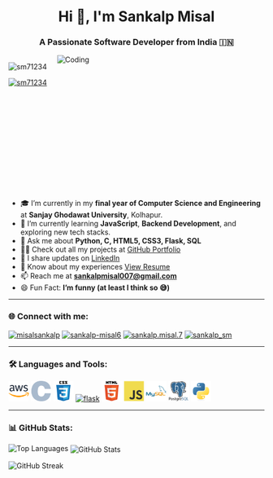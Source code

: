 <h1 align="center">Hi 👋, I'm Sankalp Misal</h1>
<h3 align="center">A Passionate Software Developer from India 🇮🇳</h3>

<div align="left" style="display: flex; align-items: flex-start; gap: 20px; flex-wrap: wrap;">
  <div>
    <p><img src="https://komarev.com/ghpvc/?username=sm71234&label=Profile%20views&color=0e75b6&style=flat" alt="sm71234" /></p>
    <p><a href="https://github.com/ryo-ma/github-profile-trophy"><img src="https://github-profile-trophy.vercel.app/?username=sm71234" alt="sm71234" /></a></p>
  </div>
  <div>
    <img align="right" alt="Coding" width="250" height="250" src="https://media.giphy.com/media/v1.Y2lkPWVjZjA1ZTQ3bHpkNmw2NDFyZThvcnNwaWV2ZHRoNHhmMWo1MWU4NmN5aWdoZmRiZSZlcD12MV9naWZzX3NlYXJjaCZjdD1n/CuuSHzuc0O166MRfjt/giphy.gif" />
  </div>
</div>

<br>

- 🎓 I’m currently in my **final year of Computer Science and Engineering** at **Sanjay Ghodawat University**, Kolhapur.  
- 🌱 I’m currently learning **JavaScript**, **Backend Development**, and exploring new tech stacks.  
- 💬 Ask me about **Python, C, HTML5, CSS3, Flask, SQL**  
- 👨‍💻 Check out all my projects at [GitHub Portfolio](https://github.com/SM71234)  
- 📝 I share updates on [LinkedIn](https://www.linkedin.com/in/sankalp-misal6/)  
- 📄 Know about my experiences [View Resume](https://drive.google.com/file/d/1F-dkkCzVCraJpEuWhMm-8Le4L0s7da8t/view?usp=sharing)  
- 📫 Reach me at **sankalpmisal007@gmail.com**  
- 😄 Fun Fact: **I’m funny (at least I think so 😅)**

---

### 🌐 Connect with me:
<p align="left">
  <a href="https://twitter.com/misalsankalp" target="blank"><img align="center" src="https://raw.githubusercontent.com/rahuldkjain/github-profile-readme-generator/master/src/images/icons/Social/twitter.svg" alt="misalsankalp" height="30" width="40" /></a>
  <a href="https://linkedin.com/in/sankalp-misal6" target="blank"><img align="center" src="https://raw.githubusercontent.com/rahuldkjain/github-profile-readme-generator/master/src/images/icons/Social/linked-in-alt.svg" alt="sankalp-misal6" height="30" width="40" /></a>
  <a href="https://fb.com/sankalp.misal.7" target="blank"><img align="center" src="https://raw.githubusercontent.com/rahuldkjain/github-profile-readme-generator/master/src/images/icons/Social/facebook.svg" alt="sankalp.misal.7" height="30" width="40" /></a>
  <a href="https://instagram.com/sankalp_sm" target="blank"><img align="center" src="https://raw.githubusercontent.com/rahuldkjain/github-profile-readme-generator/master/src/images/icons/Social/instagram.svg" alt="sankalp_sm" height="30" width="40" /></a>
</p>

---

### 🛠️ Languages and Tools:
<p align="left">
  <a href="https://aws.amazon.com" target="_blank"><img src="https://raw.githubusercontent.com/devicons/devicon/master/icons/amazonwebservices/amazonwebservices-original-wordmark.svg" alt="aws" width="40" height="40"/></a>
  <a href="https://www.cprogramming.com/" target="_blank"><img src="https://raw.githubusercontent.com/devicons/devicon/master/icons/c/c-original.svg" alt="c" width="40" height="40"/></a>
  <a href="https://www.w3schools.com/css/" target="_blank"><img src="https://raw.githubusercontent.com/devicons/devicon/master/icons/css3/css3-original-wordmark.svg" alt="css3" width="40" height="40"/></a>
  <a href="https://flask.palletsprojects.com/" target="_blank"><img src="https://www.vectorlogo.zone/logos/pocoo_flask/pocoo_flask-icon.svg" alt="flask" width="40" height="40"/></a>
  <a href="https://www.w3.org/html/" target="_blank"><img src="https://raw.githubusercontent.com/devicons/devicon/master/icons/html5/html5-original-wordmark.svg" alt="html5" width="40" height="40"/></a>
  <a href="https://developer.mozilla.org/en-US/docs/Web/JavaScript" target="_blank"><img src="https://raw.githubusercontent.com/devicons/devicon/master/icons/javascript/javascript-original.svg" alt="javascript" width="40" height="40"/></a>
  <a href="https://www.mysql.com/" target="_blank"><img src="https://raw.githubusercontent.com/devicons/devicon/master/icons/mysql/mysql-original-wordmark.svg" alt="mysql" width="40" height="40"/></a>
  <a href="https://www.postgresql.org" target="_blank"><img src="https://raw.githubusercontent.com/devicons/devicon/master/icons/postgresql/postgresql-original-wordmark.svg" alt="postgresql" width="40" height="40"/></a>
  <a href="https://www.python.org" target="_blank"><img src="https://raw.githubusercontent.com/devicons/devicon/master/icons/python/python-original.svg" alt="python" width="40" height="40"/></a>
</p>

---

### 📊 GitHub Stats:
<p><img align="left" src="https://github-readme-stats.vercel.app/api/top-langs?username=sm71234&show_icons=true&locale=en&layout=compact" alt="Top Languages" /></p>

<p>&nbsp;<img align="center" src="https://github-readme-stats.vercel.app/api?username=sm71234&show_icons=true&locale=en" alt="GitHub Stats" /></p>

<p><img align="center" src="https://github-readme-streak-stats.herokuapp.com/?user=sm71234&" alt="GitHub Streak" /></p>
